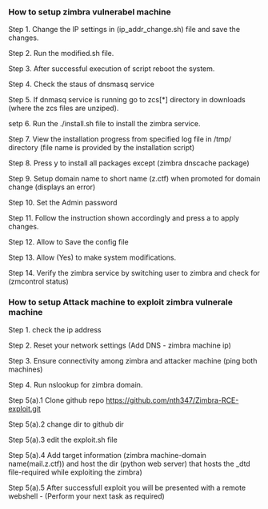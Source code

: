 ### How to setup zimbra vulnerabel machine

Step 1. Change the IP settings in (ip_addr_change.sh) file and save the changes.

Step 2. Run the modified.sh file.

Step 3. After successful execution of script reboot the system.

Step 4. Check the staus of dnsmasq service

Step 5. If dnmasq service is running go to zcs[*] directory in downloads (where the zcs files are unziped).

setp 6. Run the ./install.sh file to install the zimbra service.

Step 7. View the installation progress from specified log file  in /tmp/ directory (file name is provided by the installation script)

Step 8. Press y to install all packages except (zimbra dnscache package)

Step 9. Setup domain name to short name (z.ctf) when promoted for domain change (displays an error)

Step 10. Set the Admin password

Step 11. Follow the instruction shown accordingly and press a to apply changes.

Step 12. Allow to Save the config file

Step 13. Allow (Yes) to make system modifications.

Step 14. Verify the zimbra service by switching user to zimbra and check for (zmcontrol status)


### How to setup Attack machine to exploit zimbra vulnerale machine

Step 1. check the ip address

Step 2. Reset your network settings (Add DNS - zimbra machine ip)

Step 3. Ensure connectivity among zimbra and attacker machine (ping both machines)

Step 4. Run nslookup for zimbra domain.

Step 5(a).1 Clone github repo https://github.com/nth347/Zimbra-RCE-exploit.git 

Step 5(a).2 change dir to github dir

Step 5(a).3 edit the exploit.sh file

Step 5(a).4 Add target information (zimbra machine-domain name(mail.z.ctf)) and host the dir (python web server) that hosts the _dtd file-required while 
exploiting the zimbra)

Step 5(a).5 After successfull exploit you will be presented with a remote webshell - (Perform your next task as required) 
